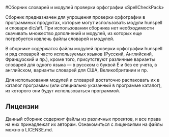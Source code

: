 #Сборник словарей и модулей проверки орфографии «SpellCheckPack»

Сборник предназначен для упрощения проверки орфографии в программных продуктах, которые могут использовать модули hunspell и словари dic/aff. 
При использовании сборника нет необходимости скачивать множество дополнений и модулей, из которых еще потребуется извлечь файлы словарей и модулей.

В сборнике содержатся файлы модулей проверки орфографии hunspell и ряд словарей часто используемых языков (Русский, Английский, Французский и пр.), 
кроме того, присутствуют различные варианты словарей для одного языка — в русском с буквой Ё и без ее учета, в английском, варианты словарей для США, Великобритании и пр.

Для использования модулей и словарей достаточно распаковать их в каталог программы (или специально указанный в программе каталог), из которого они будут использоваться программой.

Лицензии
------
Данный сборник содержит файлы из различных проектов, и все права на них принадлежат их авторам.
Ознакомиться с лицензиями на файлы можно в LICENSE.md.
